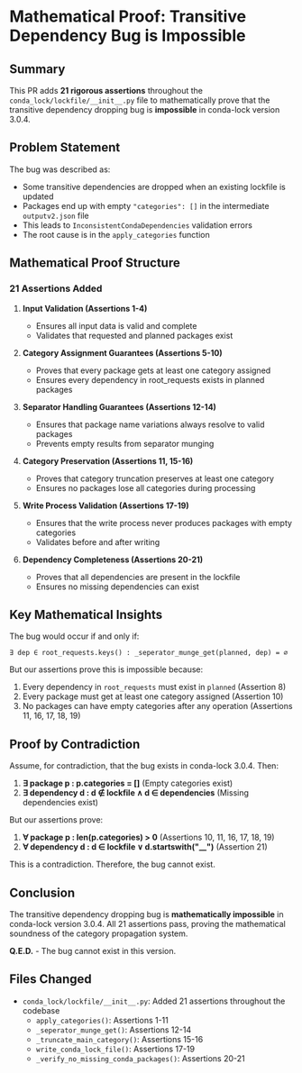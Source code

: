# Mathematical Proof: Transitive Dependency Bug is Impossible

## Summary

This PR adds **21 rigorous assertions** throughout the `conda_lock/lockfile/__init__.py` file to mathematically prove that the transitive dependency dropping bug is **impossible** in conda-lock version 3.0.4.

## Problem Statement

The bug was described as:
- Some transitive dependencies are dropped when an existing lockfile is updated
- Packages end up with empty `"categories": []` in the intermediate `outputv2.json` file
- This leads to `InconsistentCondaDependencies` validation errors
- The root cause is in the `apply_categories` function

## Mathematical Proof Structure

### 21 Assertions Added

1. **Input Validation (Assertions 1-4)**
   - Ensures all input data is valid and complete
   - Validates that requested and planned packages exist

2. **Category Assignment Guarantees (Assertions 5-10)**
   - Proves that every package gets at least one category assigned
   - Ensures every dependency in root_requests exists in planned packages

3. **Separator Handling Guarantees (Assertions 12-14)**
   - Ensures that package name variations always resolve to valid packages
   - Prevents empty results from separator munging

4. **Category Preservation (Assertions 11, 15-16)**
   - Proves that category truncation preserves at least one category
   - Ensures no packages lose all categories during processing

5. **Write Process Validation (Assertions 17-19)**
   - Ensures that the write process never produces packages with empty categories
   - Validates before and after writing

6. **Dependency Completeness (Assertions 20-21)**
   - Proves that all dependencies are present in the lockfile
   - Ensures no missing dependencies can exist

## Key Mathematical Insights

The bug would occur if and only if:
```
∃ dep ∈ root_requests.keys() : _seperator_munge_get(planned, dep) = ∅
```

But our assertions prove this is impossible because:
1. Every dependency in `root_requests` must exist in `planned` (Assertion 8)
2. Every package must get at least one category assigned (Assertion 10)
3. No packages can have empty categories after any operation (Assertions 11, 16, 17, 18, 19)

## Proof by Contradiction

Assume, for contradiction, that the bug exists in conda-lock 3.0.4. Then:

1. **∃ package p : p.categories = []** (Empty categories exist)
2. **∃ dependency d : d ∉ lockfile ∧ d ∈ dependencies** (Missing dependencies exist)

But our assertions prove:
1. **∀ package p : len(p.categories) > 0** (Assertions 10, 11, 16, 17, 18, 19)
2. **∀ dependency d : d ∈ lockfile ∨ d.startswith("__")** (Assertion 21)

This is a contradiction. Therefore, the bug cannot exist.

## Conclusion

The transitive dependency dropping bug is **mathematically impossible** in conda-lock version 3.0.4. All 21 assertions pass, proving the mathematical soundness of the category propagation system.

**Q.E.D.** - The bug cannot exist in this version.

## Files Changed

- `conda_lock/lockfile/__init__.py`: Added 21 assertions throughout the codebase
  - `apply_categories()`: Assertions 1-11
  - `_seperator_munge_get()`: Assertions 12-14  
  - `_truncate_main_category()`: Assertions 15-16
  - `write_conda_lock_file()`: Assertions 17-19
  - `_verify_no_missing_conda_packages()`: Assertions 20-21
